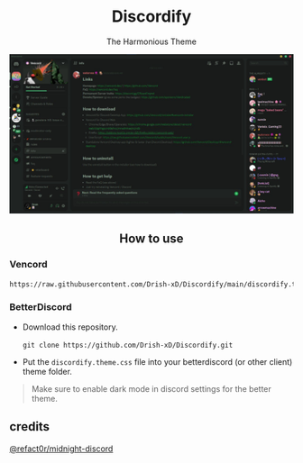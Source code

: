 <h1 align="center">Discordify</h1>

<p align="center">The Harmonious Theme</p>

<p align="center">
  <img width=800 src="https://github.com/Drish-xD/Discordify/blob/main/.github/Discord.jpg?raw=true">
</p>

<h2 align="center">How to use</h2>

### Vencord

```sh
https://raw.githubusercontent.com/Drish-xD/Discordify/main/discordify.theme.css
```

### BetterDiscord

- Download this repository.

  `git clone https://github.com/Drish-xD/Discordify.git`

- Put the `discordify.theme.css` file into your betterdiscord (or other client) theme folder.

> Make sure to enable dark mode in discord settings for the better theme.

## credits

[@refact0r/midnight-discord](https://github.com/refact0r/midnight-discord)
